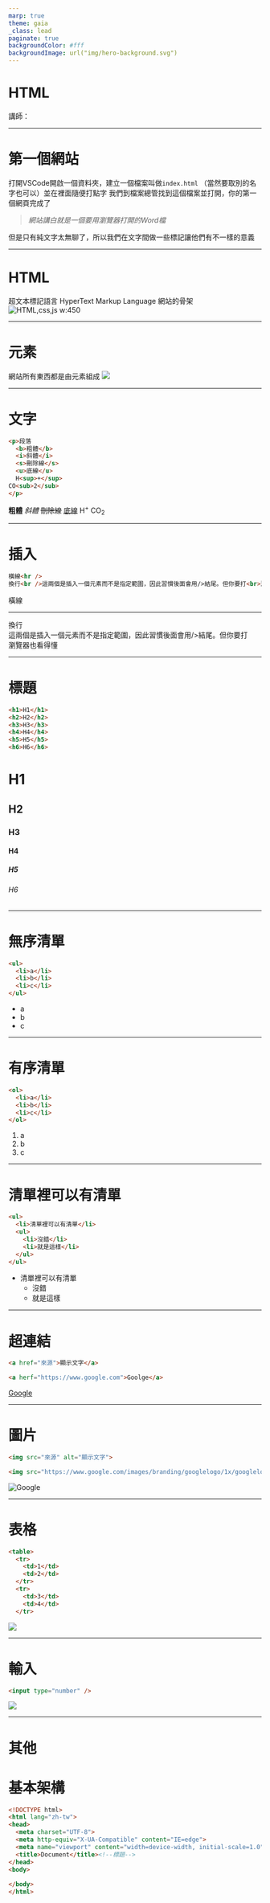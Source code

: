 ```yaml
---
marp: true
theme: gaia
_class: lead
paginate: true
backgroundColor: #fff
backgroundImage: url("img/hero-background.svg")
---
```

<style>
marp-pre{
     border-radius: 13px;
}
code{
    border-radius: 7px;
}
</style>

# HTML
講師：

---

# 第一個網站

打開VSCode開啟一個資料夾，建立一個檔案叫做`index.html`
（當然要取別的名字也可以）並在裡面隨便打點字
我們到檔案總管找到這個檔案並打開，你的第一個網頁完成了

> *網站講白就是一個要用瀏覽器打開的Word檔*

但是只有純文字太無聊了，所以我們在文字間做一些標記讓他們有不一樣的意義

---
<!--_class: lead-->
# HTML
超文本標記語言 HyperText Markup Language
網站的骨架
![HTML,css,js w:450](img\骨架、外觀、行為.png)

---



# 元素
網站所有東西都是由元素組成
![](img/element.svg)

---

# 文字

```html
<p>段落
  <b>粗體</b>
  <i>斜體</i>
  <s>刪除線</s>
  <u>底線</u>
  H<sup>+</sup>
CO<sub>2</sub>
</p>
```

**粗體**
*斜體*
~~刪除線~~
<u>底線</u>
  H<sup>+</sup> CO<sub>2</sub>

---
# 插入

```html
橫線<hr />
換行<br />這兩個是插入一個元素而不是指定範圍，因此習慣後面會用/>結尾。但你要打<br>瀏覽器也看得懂
```
橫線
<hr>
換行<br />這兩個是插入一個元素而不是指定範圍，因此習慣後面會用/>結尾。但你要打<br>瀏覽器也看得懂

---

# 標題

```html
<h1>H1</h1>
<h2>H2</h2>
<h3>H3</h3>
<h4>H4</h4>
<h5>H5</h5>
<h6>H6</h6>
```

# H1

## H2

### H3

#### H4

##### H5

###### H6

---
# 無序清單

```html
<ul>
  <li>a</li>
  <li>b</li>
  <li>c</li>
</ul>
```

+ a
+ b
+ c
  
---

# 有序清單

```html
<ol>
  <li>a</li>
  <li>b</li>
  <li>c</li>
</ol>
```

1. a
3. b
2. c
  
---

# 清單裡可以有清單

```html
<ul>
  <li>清單裡可以有清單</li>
  <ul>
    <li>沒錯</li>
    <li>就是這樣</li>
  </ul>
</ul>
```

+ 清單裡可以有清單
  + 沒錯
  + 就是這樣

---

# 超連結

```html
<a href="來源">顯示文字</a>
```
```html
<a herf="https://www.google.com">Goolge</a>
```

[Google](https://www.google.com)

---

# 圖片

```html
<img src="來源" alt="顯示文字">

<img src="https://www.google.com/images/branding/googlelogo/1x/googlelogo_color_272x92dp.png" alt="Google">
```

![Google](https://www.google.com/images/branding/googlelogo/1x/googlelogo_color_272x92dp.png)

---



# 表格

```html
<table>
  <tr>
    <td>1</td>
    <td>2</td>
  </tr>
  <tr>
    <td>3</td>
    <td>4</td>
  </tr>
```

![](img\表格.png)

---

# 輸入

```html
<input type="number" />
```

![](img\input.png)

---

# 其他

# 基本架構

```html
<!DOCTYPE html>
<html lang="zh-tw">
<head>
  <meta charset="UTF-8">
  <meta http-equiv="X-UA-Compatible" content="IE=edge">
  <meta name="viewport" content="width=device-width, initial-scale=1.0">
  <title>Document</title><!--標題-->
</head>
<body>
  
</body>
</html>
```